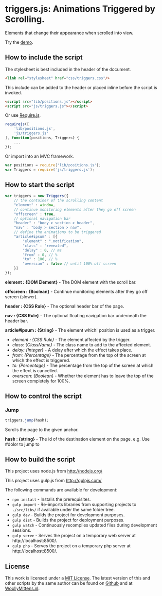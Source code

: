 # triggers.js: Animations Triggered by Scrolling.

Elements that change their appearance when scrolled into view.

Try the <a href="http://www.woollymittens.nl/default.php?url=useful-triggers">demo</a>.

## How to include the script

The stylesheet is best included in the header of the document.

```html
<link rel="stylesheet" href="css/triggers.css"/>
```

This include can be added to the header or placed inline before the script is invoked.

```html
<script src="lib/positions.js"></script>
<script src="js/triggers.js"></script>
```

Or use [Require.js](https://requirejs.org/).

```js
requirejs([
	'lib/positions.js',
	'js/triggers.js'
], function(positions, Triggers) {
	...
});
```

Or import into an MVC framework.

```js
var positions = require('lib/positions.js');
var Triggers = require('js/triggers.js');
```

## How to start the script

```javascript
var triggers = new Triggers({
	// the container of the scrolling content
	"element" : window,
	// continue monitoring elements after they go off screen
	"offscreen" : true,
	// optional navigation bar
	"header" : "body > section > header",
	"nav" : "body > section > nav",
	// define the animations to be triggered
	"article#ipsum" : [{
		"element" : ".notification",
		"class" : "revealed",
		"delay" : 0, // ms
		"from" : 0, // %
		"to" : 100, // %
		"overscan" : false // until 100% off screen
	}]
});
```

**element : {DOM Element}** - The DOM element with the scroll bar.

**offscreen : {Boolean}** - Continue monitoring elements after they go off screen (slower).

**header : {CSS Rule}** - The optional header bar of the page.

**nav : {CSS Rule}** - The optional floating navigation bar underneath the header bar.

**article#ipsum : {String}** - The element which' position is used as a trigger.

+ *element : {CSS Rule}* - The element affected by the trigger.
+ *class: {ClassName}* - The class name to add to the affected element.
+ *delay: {Integer}* - A delay after which the effect takes place.
+ *from: {Percentage}* - The percentage from the top of the screen at which the effect is triggered.
+ *to: {Percentage}* - The percentage from the top of the screen at which the effect is cancelled.
+ *overscan: {Boolean}* - Whether the element has to leave the top of the screen completely for 100%.

## How to control the script

### Jump

```javascript
triggers.jump(hash);
```

Scrolls the page to the given anchor.

**hash : {string}** - The id of the destination element on the page. e.g. Use #dolor to jump to <div id="dolor">

## How to build the script

This project uses node.js from http://nodejs.org/

This project uses gulp.js from http://gulpjs.com/

The following commands are available for development:
+ `npm install` - Installs the prerequisites.
+ `gulp import` - Re-imports libraries from supporting projects to `./src/libs/` if available under the same folder tree.
+ `gulp dev` - Builds the project for development purposes.
+ `gulp dist` - Builds the project for deployment purposes.
+ `gulp watch` - Continuously recompiles updated files during development sessions.
+ `gulp serve` - Serves the project on a temporary web server at http://localhost:8500/.
+ `gulp php` - Serves the project on a temporary php server at http://localhost:8500/.

## License

This work is licensed under a [MIT License](https://opensource.org/licenses/MIT). The latest version of this and other scripts by the same author can be found on [Github](https://github.com/WoollyMittens) and at [WoollyMittens.nl](https://www.woollymittens.nl/).

